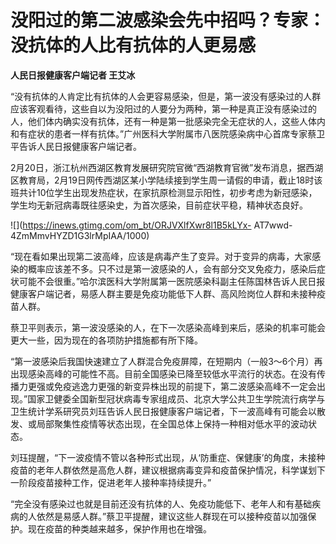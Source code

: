 # 没阳过的第二波感染会先中招吗？专家：没抗体的人比有抗体的人更易感

**人民日报健康客户端记者 王艾冰**

“没有抗体的人肯定比有抗体的人会更容易感染，但是，第一波没有感染过的人群应该客观看待，这些自以为没阳过的人要分为两种，第一种是真正没有感染过的人，他们体内确实没有抗体，还有一种是第一批感染完全无症状的人，这些人体内和有症状的患者一样有抗体。”广州医科大学附属市八医院感染病中心首席专家蔡卫平告诉人民日报健康客户端记者。

2月20日，浙江杭州西湖区教育发展研究院官微“西湖教育官微”发布消息，据西湖区教育局，2月19日网传西湖区某小学陆续接到学生周一请假的申请，截止18时该班共计10位学生出现发热症状，在家抗原检测显示阳性，初步考虑为新冠感染，学生均无新冠病毒既往感染史，为首次感染，目前症状平稳，精神状态良好。

![](https://inews.gtimg.com/om_bt/ORJVXlfXwr8l1B5kLYx-
AT7wwd-4ZmMmvHYZD1G3lrMpIAA/1000)

“现在看如果出现第二波高峰，应该是病毒产生了变异。对于变异的病毒，大家感染的概率应该差不多。只不过是第一波感染的人，会有部分交叉免疫力，感染后症状可能不会很重。”哈尔滨医科大学附属第一医院感染科副主任陈国林告诉人民日报健康客户端记者，易感人群主要是免疫功能低下人群、高风险岗位人群和未接种疫苗人群。

蔡卫平则表示，第一波没感染的人，在下一次感染高峰到来后，感染的机率可能会更大一些，因为现在的各项防护措施都有所下降。

“第一波感染后我国快速建立了人群混合免疫屏障，在短期内（一般3～6个月）再出现感染高峰的可能性不高。目前全国感染已降至较低水平流行的状态。在没有传播力更强或免疫逃逸力更强的新变异株出现的前提下，第二波感染高峰不一定会出现。”国家卫健委全国新型冠状病毒专家组成员、北京大学公共卫生学院流行病学与卫生统计学系研究员刘珏告诉人民日报健康客户端记者，下一波高峰有可能会以散发、或局部聚集性疫情等状态出现，在全国总体上保持一种相对低水平的波动状态。

刘珏提醒，“下一波疫情不管以各种形式出现，从‘防重症、保健康’的角度，未接种疫苗的老年人群依然是高危人群，建议根据病毒变异和疫苗保护情况，科学谋划下一阶段疫苗接种工作，促进老年人接种率持续提升。”

“完全没有感染过也就是目前还没有抗体的人、免疫功能低下、老年人和有基础疾病的人依然是易感人群。”蔡卫平提醒，建议这些人群现在可以接种疫苗以加强保护。现在疫苗的种类越来越多，保护作用也在增强。

